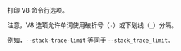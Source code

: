 <!-- YAML
added: v0.1.3
-->

打印 V8 命令行选项。

注意，V8 选项允许单词使用破折号（`-`）或下划线（`_`）分隔。

例如，`--stack-trace-limit` 等同于 `--stack_trace_limit`。

